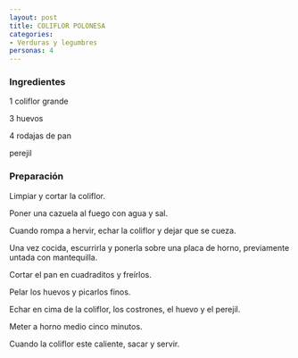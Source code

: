 ```yaml
---
layout: post
title: COLIFLOR POLONESA
categories:
- Verduras y legumbres
personas: 4 
---
```

<h3>Ingredientes</h3>
1 coliflor grande

3 huevos

4 rodajas de pan

perejil

<h3>Preparación</h3>
Limpiar y cortar la coliflor.

Poner una cazuela al fuego con agua y sal.

Cuando rompa a hervir, echar la coliflor y dejar que se cueza.

Una vez cocida, escurrirla y ponerla sobre una placa de horno, previamente untada con mantequilla.

Cortar el pan en cuadraditos y freírlos.

Pelar los huevos y picarlos finos.

Echar en cima de la coliflor, los costrones, el huevo y el perejil.

Meter a horno medio cinco minutos.

Cuando la coliflor este caliente, sacar y servir.